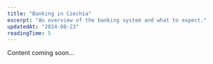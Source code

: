 ```yaml
---
title: "Banking in Czechia"
excerpt: "An overview of the banking system and what to expect."
updatedAt: "2024-08-23"
readingTime: 5
---
```


Content coming soon...
